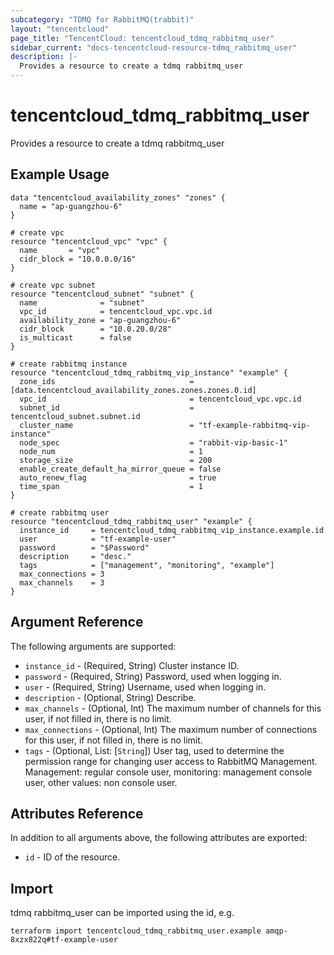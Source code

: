 ```yaml
---
subcategory: "TDMQ for RabbitMQ(trabbit)"
layout: "tencentcloud"
page_title: "TencentCloud: tencentcloud_tdmq_rabbitmq_user"
sidebar_current: "docs-tencentcloud-resource-tdmq_rabbitmq_user"
description: |-
  Provides a resource to create a tdmq rabbitmq_user
---
```


# tencentcloud_tdmq_rabbitmq_user

Provides a resource to create a tdmq rabbitmq_user

## Example Usage

```hcl
data "tencentcloud_availability_zones" "zones" {
  name = "ap-guangzhou-6"
}

# create vpc
resource "tencentcloud_vpc" "vpc" {
  name       = "vpc"
  cidr_block = "10.0.0.0/16"
}

# create vpc subnet
resource "tencentcloud_subnet" "subnet" {
  name              = "subnet"
  vpc_id            = tencentcloud_vpc.vpc.id
  availability_zone = "ap-guangzhou-6"
  cidr_block        = "10.0.20.0/28"
  is_multicast      = false
}

# create rabbitmq instance
resource "tencentcloud_tdmq_rabbitmq_vip_instance" "example" {
  zone_ids                              = [data.tencentcloud_availability_zones.zones.zones.0.id]
  vpc_id                                = tencentcloud_vpc.vpc.id
  subnet_id                             = tencentcloud_subnet.subnet.id
  cluster_name                          = "tf-example-rabbitmq-vip-instance"
  node_spec                             = "rabbit-vip-basic-1"
  node_num                              = 1
  storage_size                          = 200
  enable_create_default_ha_mirror_queue = false
  auto_renew_flag                       = true
  time_span                             = 1
}

# create rabbitmq user
resource "tencentcloud_tdmq_rabbitmq_user" "example" {
  instance_id     = tencentcloud_tdmq_rabbitmq_vip_instance.example.id
  user            = "tf-example-user"
  password        = "$Password"
  description     = "desc."
  tags            = ["management", "monitoring", "example"]
  max_connections = 3
  max_channels    = 3
}
```

## Argument Reference

The following arguments are supported:

* `instance_id` - (Required, String) Cluster instance ID.
* `password` - (Required, String) Password, used when logging in.
* `user` - (Required, String) Username, used when logging in.
* `description` - (Optional, String) Describe.
* `max_channels` - (Optional, Int) The maximum number of channels for this user, if not filled in, there is no limit.
* `max_connections` - (Optional, Int) The maximum number of connections for this user, if not filled in, there is no limit.
* `tags` - (Optional, List: [`String`]) User tag, used to determine the permission range for changing user access to RabbitMQ Management. Management: regular console user, monitoring: management console user, other values: non console user.

## Attributes Reference

In addition to all arguments above, the following attributes are exported:

* `id` - ID of the resource.



## Import

tdmq rabbitmq_user can be imported using the id, e.g.

```
terraform import tencentcloud_tdmq_rabbitmq_user.example amqp-8xzx822q#tf-example-user
```


